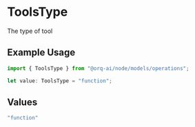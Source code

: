 # ToolsType

The type of tool

## Example Usage

```typescript
import { ToolsType } from "@orq-ai/node/models/operations";

let value: ToolsType = "function";
```

## Values

```typescript
"function"
```